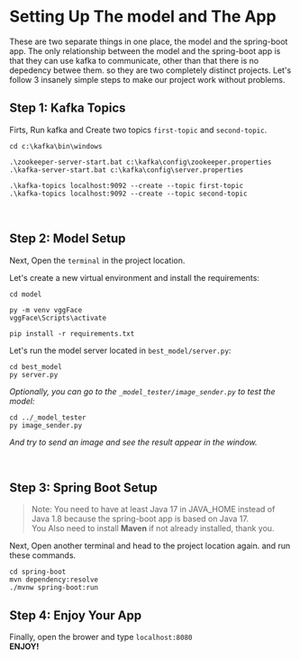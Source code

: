 # Setting Up The model and The App
These are two separate things in one place, the model and the spring-boot app.
The only relationship between the model and the spring-boot app is that they can use kafka to communicate, other than that there is no depedency betwee them. so they are two completely distinct projects. Let's follow 3 insanely simple steps to make our project work without problems.


## Step 1: Kafka Topics
Firts, Run kafka and Create two topics `first-topic` and `second-topic`.
```
cd c:\kafka\bin\windows

.\zookeeper-server-start.bat c:\kafka\config\zookeeper.properties
.\kafka-server-start.bat c:\kafka\config\server.properties

.\kafka-topics localhost:9092 --create --topic first-topic
.\kafka-topics localhost:9092 --create --topic second-topic
```
<br>

## Step 2: Model Setup

Next, Open the `terminal` in the project location.

Let's create a new virtual environment and install the requirements:
```
cd model

py -m venv vggFace
vggFace\Scripts\activate

pip install -r requirements.txt
```

Let's run the model server located in `best_model/server.py`:
```
cd best_model
py server.py
```

*Optionally, you can go to the `_model_tester/image_sender.py` to test the model:*
```
cd ../_model_tester
py image_sender.py
```
*And try to send an image and see the result appear in the window.*

<br>

## Step 3: Spring Boot Setup
>Note: You need to  have at least Java 17 in JAVA_HOME instead of Java 1.8 because the spring-boot app is based on Java 17.  
>You Also need to install **Maven** if not already installed, thank you.

Next, Open another terminal and head to the project location again. and run these commands.
```
cd spring-boot
mvn dependency:resolve
./mvnw spring-boot:run
```
## Step 4: Enjoy Your App

Finally, open the brower and type `localhost:8080`  
**ENJOY!**


